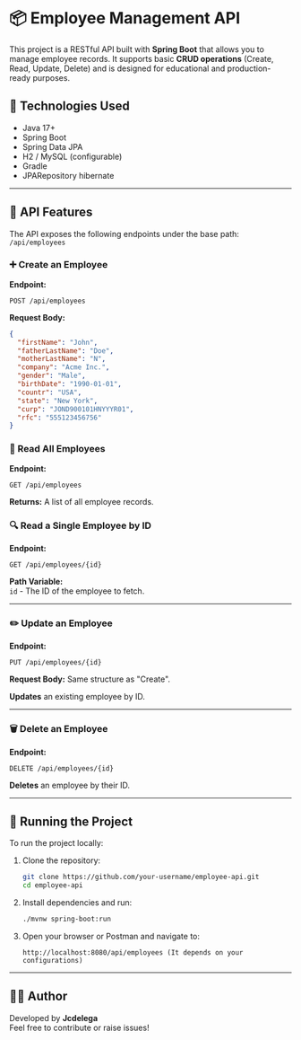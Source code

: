 # 📦 Employee Management API

This project is a RESTful API built with **Spring Boot** that allows you to manage employee records. It supports basic **CRUD operations** (Create, Read, Update, Delete) and is designed for educational and production-ready purposes.

## 🔧 Technologies Used

- Java 17+
- Spring Boot
- Spring Data JPA
- H2 / MySQL (configurable)
- Gradle
- JPARepository hibernate

---

## 📌 API Features

The API exposes the following endpoints under the base path: `/api/employees`

### ➕ Create an Employee

**Endpoint:**

```
POST /api/employees
```

**Request Body:**

```json
{
  "firstName": "John",
  "fatherLastName": "Doe",
  "motherLastName": "N",
  "company": "Acme Inc.",
  "gender": "Male",
  "birthDate": "1990-01-01",
  "countr": "USA",
  "state": "New York",
  "curp": "JOND900101HNYYYR01",
  "rfc": "555123456756"
}
```

### 📄 Read All Employees

**Endpoint:**

```
GET /api/employees
```

**Returns:** A list of all employee records.

### 🔍 Read a Single Employee by ID

**Endpoint:**

```
GET /api/employees/{id}
```

**Path Variable:**  
`id` - The ID of the employee to fetch.

---

### ✏️ Update an Employee

**Endpoint:**

```
PUT /api/employees/{id}
```

**Request Body:** Same structure as "Create".

**Updates** an existing employee by ID.

---

### 🗑️ Delete an Employee

**Endpoint:**

```
DELETE /api/employees/{id}
```

**Deletes** an employee by their ID.

---

## 🚀 Running the Project

To run the project locally:

1. Clone the repository:
   ```bash
   git clone https://github.com/your-username/employee-api.git
   cd employee-api
   ```

2. Install dependencies and run:
   ```bash
   ./mvnw spring-boot:run
   ```

3. Open your browser or Postman and navigate to:
   ```
   http://localhost:8080/api/employees (It depends on your configurations)
   ```

---

## 👨‍💻 Author

Developed by **Jcdelega**  
Feel free to contribute or raise issues!

